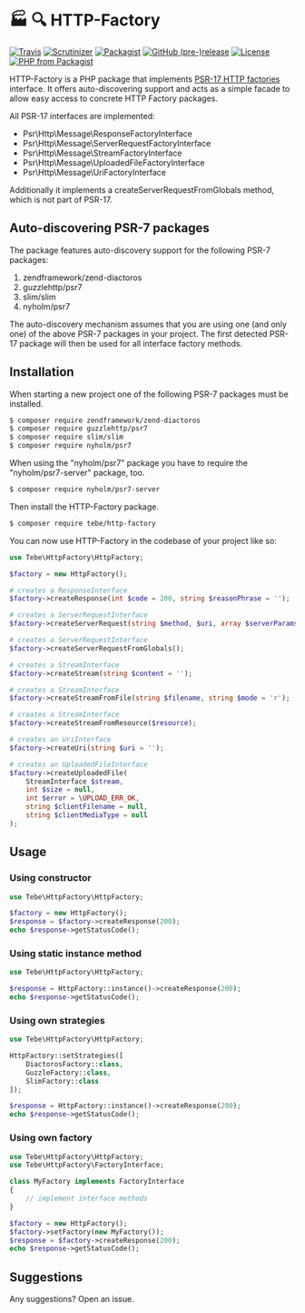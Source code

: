 # :factory: :mag: HTTP-Factory

[![Travis](https://img.shields.io/travis/tbreuss/http-factory.svg)](https://travis-ci.org/tbreuss/http-factory)
[![Scrutinizer](https://img.shields.io/scrutinizer/g/tbreuss/http-factory.svg)](https://scrutinizer-ci.com/g/tbreuss/http-factory/)
[![Packagist](https://img.shields.io/packagist/dt/tebe/http-factory.svg)](https://packagist.org/packages/tebe/http-factory)
[![GitHub (pre-)release](https://img.shields.io/github/release/tbreuss/http-factory/all.svg)](https://github.com/tbreuss/http-factory/releases)
[![License](https://img.shields.io/github/license/tbreuss/http-factory.svg)](https://github.com/tbreuss/http-factory/blob/master/LICENSE)
[![PHP from Packagist](https://img.shields.io/packagist/php-v/tebe/http-factory.svg)](https://packagist.org/packages/tebe/http-factory)


HTTP-Factory is a PHP package that implements [PSR-17 HTTP factories](https://www.php-fig.org/psr/psr-17/) interface.
It offers auto-discovering support and acts as a simple facade to allow easy access to concrete HTTP Factory packages.

All PSR-17 interfaces are implemented:

- Psr\Http\Message\ResponseFactoryInterface
- Psr\Http\Message\ServerRequestFactoryInterface
- Psr\Http\Message\StreamFactoryInterface
- Psr\Http\Message\UploadedFileFactoryInterface
- Psr\Http\Message\UriFactoryInterface

Additionally it implements a createServerRequestFromGlobals method, which is not part of PSR-17.

## Auto-discovering PSR-7 packages 

The package features auto-discovery support for the following PSR-7 packages:

1. zendframework/zend-diactoros
2. guzzlehttp/psr7  
3. slim/slim
4. nyholm/psr7

The auto-discovery mechanism assumes that you are using one (and only one) of the above PSR-7 packages in your project.
The first detected PSR-17 package will then be used for all interface factory methods.


## Installation

When starting a new project one of the following PSR-7 packages must be installed.

~~~bash
$ composer require zendframework/zend-diactoros
$ composer require guzzlehttp/psr7
$ composer require slim/slim
$ composer require nyholm/psr7
~~~

When using the "nyholm/psr7" package you have to require the "nyholm/psr7-server" package, too.

~~~bash
$ composer require nyholm/psr7-server
~~~

Then install the HTTP-Factory package.

~~~bash
$ composer require tebe/http-factory
~~~

You can now use HTTP-Factory in the codebase of your project like so:

~~~php
use Tebe\HttpFactory\HttpFactory;

$factory = new HttpFactory();

# creates a ResponseInterface
$factory->createResponse(int $code = 200, string $reasonPhrase = '');

# creates a ServerRequestInterface
$factory->createServerRequest(string $method, $uri, array $serverParams = []);

# creates a ServerRequestInterface
$factory->createServerRequestFromGlobals();

# creates a StreamInterface
$factory->createStream(string $content = '');

# creates a StreamInterface
$factory->createStreamFromFile(string $filename, string $mode = 'r');

# creates a StreamInterface
$factory->createStreamFromResource($resource);

# creates an UriInterface
$factory->createUri(string $uri = '');

# creates an UploadedFileInterface
$factory->createUploadedFile(
    StreamInterface $stream, 
    int $size = null, 
    int $error = \UPLOAD_ERR_OK, 
    string $clientFilename = null, 
    string $clientMediaType = null
); 
~~~


## Usage

### Using constructor

~~~php
use Tebe\HttpFactory\HttpFactory;

$factory = new HttpFactory();
$response = $factory->createResponse(200);
echo $response->getStatusCode();
~~~

### Using static instance method

~~~php
use Tebe\HttpFactory\HttpFactory;

$response = HttpFactory::instance()->createResponse(200);
echo $response->getStatusCode();
~~~

### Using own strategies 

~~~php
use Tebe\HttpFactory\HttpFactory;

HttpFactory::setStrategies([
    DiactorosFactory::class,
    GuzzleFactory::class,
    SlimFactory::class
]);

$response = HttpFactory::instance()->createResponse(200);
echo $response->getStatusCode();
~~~

### Using own factory

~~~php
use Tebe\HttpFactory\HttpFactory;
use Tebe\HttpFactory\FactoryInterface;

class MyFactory implements FactoryInterface
{
    // implement interface methods
}

$factory = new HttpFactory();
$factory->setFactory(new MyFactory());
$response = $factory->createResponse(200);
echo $response->getStatusCode();
~~~

## Suggestions

Any suggestions? Open an issue.
